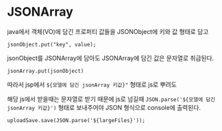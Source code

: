 # JSONArray

java에서 객체(VO)에 담긴 프로퍼티 값들을 JSONObject에 키와 값 형태로 담고 

`jsonObject.put("key", value);`

jsonObject를 JSONArray에 담아도 JSONArray에 담긴 값은 문자열로 취급된다.

`jsonArray.put(jsonObject)`

따라서 jsp에서 `${모델에 담긴 jsonArray 키값}"` 형태로 js로 뿌려도 

해당 js에서 받을때는 문자열로 받기 때문에 js로 넘길때 `JSON.parse('${모델에 담긴 jsonArray 키값}')` 형태로 보내주어야 JSON 형식으로 console에 출력된다.

```html
uploadSave.save(JSON.parse('${largeFiles}'));
```
